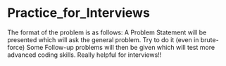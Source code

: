 # Practice_for_Interviews

The format of the problem is as follows: A Problem Statement will be presented which will ask the general problem. Try to do it (even in brute-force) Some Follow-up problems will then be given which will test more advanced coding skills.
Really helpful for interviews!!
